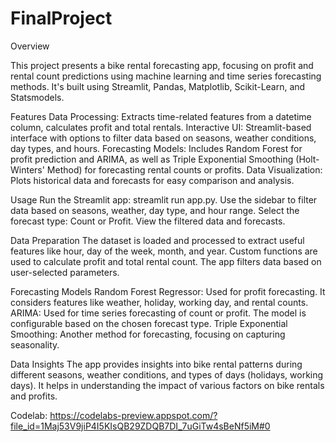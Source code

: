 # FinalProject
Overview 

This project presents a bike rental forecasting app, focusing on profit and rental count predictions using machine learning and time series forecasting methods. It's built using Streamlit, Pandas, Matplotlib, Scikit-Learn, and Statsmodels. 

Features 
Data Processing: Extracts time-related features from a datetime column, calculates profit and total rentals. 
Interactive UI: Streamlit-based interface with options to filter data based on seasons, weather conditions, day types, and hours. 
Forecasting Models: Includes Random Forest for profit prediction and ARIMA, as well as Triple Exponential Smoothing (Holt-Winters' Method) for forecasting rental counts or profits. 
Data Visualization: Plots historical data and forecasts for easy comparison and analysis.

Usage 
Run the Streamlit app: streamlit run app.py. 
Use the sidebar to filter data based on seasons, weather, day type, and hour range. 
Select the forecast type: Count or Profit. 
View the filtered data and forecasts.

Data Preparation 
The dataset is loaded and processed to extract useful features like hour, day of the week, month, and year. 
Custom functions are used to calculate profit and total rental count. 
The app filters data based on user-selected parameters. 

Forecasting Models 
Random Forest Regressor: Used for profit forecasting. It considers features like weather, holiday, working day, and rental counts. 
ARIMA: Used for time series forecasting of count or profit. The model is configurable based on the chosen forecast type. 
Triple Exponential Smoothing: Another method for forecasting, focusing on capturing seasonality.

Data Insights 
The app provides insights into bike rental patterns during different seasons, weather conditions, and types of days (holidays, working days). It helps in understanding the impact of various factors on bike rentals and profits.

Codelab:
https://codelabs-preview.appspot.com/?file_id=1Maj53V9jiP4I5KIsQB29ZDQB7DI_7uGiTw4sBeNf5iM#0
